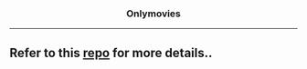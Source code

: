 <h3 align="center">Onlymovies</h3>

---

## Refer to this <a href="https://github.com/liabilityquek/Movies_App">repo</a> for more details..
